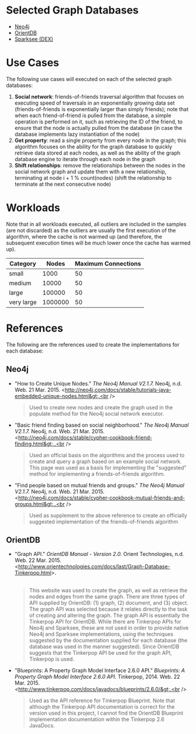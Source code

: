 # Selected Graph Databases
 - [Neo4j](http://neo4j.com/)
 - [OrientDB](http://www.orientechnologies.com/orientdb/)
 - [Sparksee (DEX)](http://www.sparsity-technologies.com/)

# Use Cases
The following use cases will executed on each of the selected graph databases:

 1. **Social network**: friends-of-friends traversal algorithm that focuses on executing speed of traversals in an exponentially growing data set (friends-of-friends is exponentially larger than simply friends); note that when each friend-of-friend is pulled from the database, a simple operation is performed on it, such as retrieving the ID of the friend, to ensure that the node is actually pulled from the database (in case the database implements lazy instantiation of the node)
 2. **Get property**: read a single property from every node in the graph; this algorithm focuses on the ability for the graph database to quickly retrieve data stored at each nodes, as well as the ability of the graph database engine to iterate through each node in the graph
 3. **Shift relationships**: remove the relationships between the nodes in the social network graph and update them with a new relationship, terminating at node i + 1 % count(nodes) (shift the relationship to terminate at the next consecutive node)

# Workloads
Note that in all workloads executed, all outliers are included in the samples (are not discarded) as the outliers are usually the first execution of the algorithm, where the cache is not warmed up (and therefore, the subsequent execution times will be much lower once the cache has warmed up).

| Category | Nodes  | Maximum Connections |
|----------|--------|---------------------|
| small    | 1000   | 50                  |
| medium   | 10000  | 50                  |
| large    | 100000 | 50                  |
| very large    | 1000000 | 50                  |

# References
The following are the references used to create the implementations for each database:

## Neo4j
 - "How to Create Unique Nodes." *The Neo4j Manual V2.1.7.* Neo4j, n.d. Web. 21 Mar. 2015. &lt;http://neo4j.com/docs/stable/tutorials-java-embedded-unique-nodes.html&gt;.<br /><br /><blockquote>Used to create new nodes and create the graph used in the populate method for the Neo4j social network executor.</blockquote>
 - "Basic friend finding based on social neighborhood." *The Neo4j Manual V2.1.7.* Neo4j, n.d. Web. 21 Mar. 2015. &lt;http://neo4j.com/docs/stable/cypher-cookbook-friend-finding.html&gt;..<br /><br /><blockquote>Used an official basis on the algorithms and the process used to create and query a graph based on an example social network. This page was used as a basis for implementing the "suggested" method for implementing a friends-of-friends algorithm.</blockquote>
 - "Find people based on mutual friends and groups." *The Neo4j Manual V2.1.7.* Neo4j, n.d. Web. 21 Mar. 2015. &lt;http://neo4j.com/docs/stable/cypher-cookbook-mutual-friends-and-groups.html&gt;..<br /><br /><blockquote>Used as supplement to the above reference to create an officially suggested implementation of the friends-of-friends algorithm</blockquote>
 
## OrientDB
  - "Graph API." *OrientDB Manual - Version 2.0.* Orient Technologies, n.d. Web. 22 Mar. 2015. &lt;http://www.orientechnologies.com/docs/last/Graph-Database-Tinkerpop.html&gt;. <br /><br /><blockquote>This website was used to create the graph, as well as retrieve the nodes and edges from the same graph. There are three types of API supplied by OrientDB: (1) graph, (2) document, and (3) object. The graph API was selected because it relates directly to the task of creating and altering the graph. The graph API is essentially the Tinkerpop API for OrientDB. While there are Tinkerpop APIs for Neo4j and Sparksee, these are not used in order to provide native Neo4j and Sparksee implementations, using the techniques suggested by the documentation supplied for each database (the database was used in the manner suggested). Since OrientDB suggests that the Tinkerpop API be used for the graph API, Tinkerpop is used.</blockquote>
  - "Blueprints: A Property Graph Model Interface 2.6.0 API." *Blueprints: A Property Graph Model Interface 2.6.0 API.* Tinkerpop, 2014. Web. 22 Mar. 2015. &lt;http://www.tinkerpop.com/docs/javadocs/blueprints/2.6.0/&gt;.<br /><br /><blockquote>Used as the API reference for Tinkerpop Blueprint. Note that although the Tinkerpop API documentation is correct for the version used in this project, I cannot find the OrientDB Blueprint implementation documentation within the Tinkerpop 2.6 JavaDocs.
